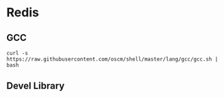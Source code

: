# Redis 

## GCC

    curl -s https://raw.githubusercontent.com/oscm/shell/master/lang/gcc/gcc.sh | bash

## Devel Library
